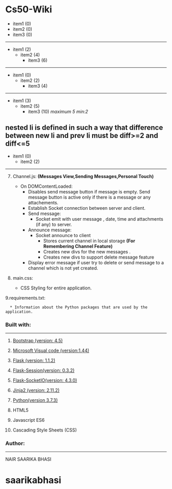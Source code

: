 # Cs50-Wiki
* item1 (0)
* item2 (0)
* item3 (0)
----
  * item1 (2)
    * item2 (4)
      * item3 (6)
-----
* item1 (0)
  * item2 (2)
    * item3 (4)
-----
   * item1 (3)
     * item2 (5)
       * item3 (10) *maximum 5 min:2* 

nested li is defined in such a way that difference between new li and prev li must be diff>=2 and diff<=5
------------
* item1 (0)
     * item2 (2)
-----
     
7. Channel.js: **(Messages View,Sending Messages,Personal Touch)**
         
      * On DOMContentLoaded:
        * Disables send message button if message is empty. Send message button is active only if there is a message or any attachements.  
        * Establish Socket connection between server and client.
        * Send message: 
           * Socket emit with user message , date, time and attachments (if any) to server. 
        * Announce message: 
           * Socket announce to client
             * Stores current channel in local storage **(For Remembering Channel Feature)**
             * Creates new divs for the new messages .
             * Creates new divs to support delete message feature
        * Display error message if user try to delete or send message to a channel which is not yet created.

  8. main.css:

      * CSS Styling for entire application.

  9.requirements.txt:

      * Information about the Python packages that are used by the application.
           
         
### Built with:
--------------------

  1. [Bootstrap (version: 4.5)](https://getbootstrap.com/)

  2. [Microsoft Visual code (version:1.44)](https://code.visualstudio.com/)

  3. [Flask (version: 1.1.2)](https://flask.palletsprojects.com/en/1.1.x/)

  4. [Flask-Session(version: 0.3.2)](https://flask.palletsprojects.com/en/1.1.x/)
  
  5. [Flask-SocketIO(version: 4.3.0)](https://flask-socketio.readthedocs.io/en/latest/)
  
  6. [Jinja2 (version: 2.11.2)](https://jinja.palletsprojects.com/en/2.11.x/)
  
  7. [Python(version 3.7.3)](https://www.python.org/)
  
  8. HTML5
  
  9. Javascript ES6
  
  10. Cascading Style Sheets (CSS)
  
### Author:
------------
NAIR SAARIKA BHASI
# saarikabhasi
